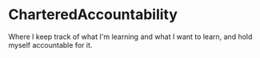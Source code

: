 # CharteredAccountability
Where I keep track of what I'm learning and what I want to learn, and hold myself accountable for it.
